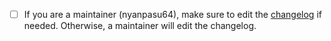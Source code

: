 - [ ] If you are a maintainer (nyanpasu64), make sure to edit the [changelog](CHANGELOG.md) if needed. Otherwise, a maintainer will edit the changelog.
